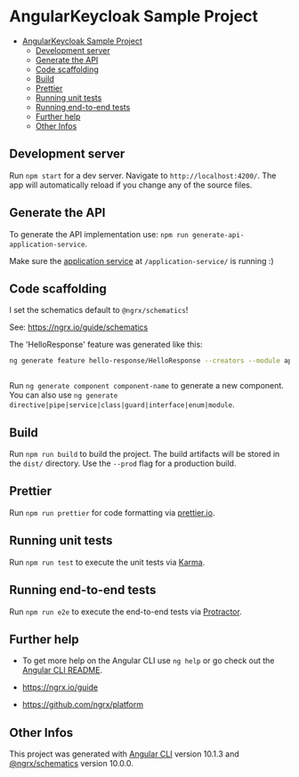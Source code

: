 # AngularKeycloak Sample Project

- [AngularKeycloak Sample Project](#angularkeycloak-sample-project)
  - [Development server](#development-server)
  - [Generate the API](#generate-the-api)
  - [Code scaffolding](#code-scaffolding)
  - [Build](#build)
  - [Prettier](#prettier)
  - [Running unit tests](#running-unit-tests)
  - [Running end-to-end tests](#running-end-to-end-tests)
  - [Further help](#further-help)
  - [Other Infos](#other-infos)

## Development server

Run `npm start` for a dev server. Navigate to `http://localhost:4200/`. The app will automatically reload if you change any of the source files.

## Generate the API

To generate the API implementation use: `npm run generate-api-application-service`.

Make sure the [application service](../application-service/README.md) at `/application-service/` is running :)

## Code scaffolding

I set the schematics default to `@ngrx/schematics`!

See: <https://ngrx.io/guide/schematics>

The 'HelloResponse' feature was generated like this:

```bash
ng generate feature hello-response/HelloResponse --creators --module app --group --api --reducers ../reducers/index.ts



```

Run `ng generate component component-name` to generate a new component. You can also use `ng generate directive|pipe|service|class|guard|interface|enum|module`.

## Build

Run `npm run build` to build the project. The build artifacts will be stored in the `dist/` directory. Use the `--prod` flag for a production build.

## Prettier

Run `npm run prettier` for code formatting via [prettier.io](https://prettier.io).

## Running unit tests

Run `npm run test` to execute the unit tests via [Karma](https://karma-runner.github.io).

## Running end-to-end tests

Run `npm run e2e` to execute the end-to-end tests via [Protractor](http://www.protractortest.org/).

## Further help

* To get more help on the Angular CLI use `ng help` or go check out the [Angular CLI README](https://github.com/angular/angular-cli/blob/master/README.md).

* https://ngrx.io/guide

* https://github.com/ngrx/platform 

## Other Infos

This project was generated with [Angular CLI](https://github.com/angular/angular-cli) version 10.1.3 and [@ngrx/schematics](https://ngrx.io/guide) version 10.0.0.
